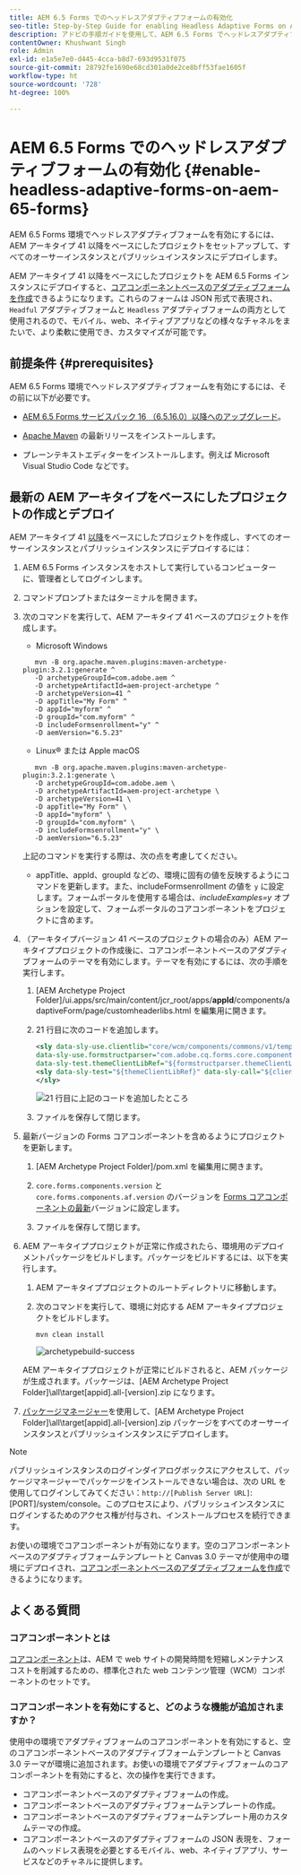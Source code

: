 ```yaml
---
title: AEM 6.5 Forms でのヘッドレスアダプティブフォームの有効化
seo-title: Step-by-Step Guide for enabling Headless Adaptive Forms on AEM 6.5 Forms
description: アドビの手順ガイドを使用して、AEM 6.5 Forms でヘッドレスアダプティブフォームを有効にする方法を説明します。このチュートリアルでは、この強力な機能を web サイトに簡単に統合しユーザーエクスペリエンスを向上させるためのプロセスについて順を追って説明します。
contentOwner: Khushwant Singh
role: Admin
exl-id: e1a5e7e0-d445-4cca-b8d7-693d9531f075
source-git-commit: 28792fe1690e68cd301a0de2ce8bff53fae1605f
workflow-type: ht
source-wordcount: '728'
ht-degree: 100%

---
```


# AEM 6.5 Forms でのヘッドレスアダプティブフォームの有効化 {#enable-headless-adaptive-forms-on-aem-65-forms}

AEM 6.5 Forms 環境でヘッドレスアダプティブフォームを有効にするには、AEM アーキタイプ 41 以降をベースにしたプロジェクトをセットアップして、すべてのオーサーインスタンスとパブリッシュインスタンスにデプロイします。

AEM アーキタイプ 41 以降をベースにしたプロジェクトを AEM 6.5 Forms インスタンスにデプロイすると、[コアコンポーネントベースのアダプティブフォームを作成](create-a-headless-adaptive-form.md)できるようになります。これらのフォームは JSON 形式で表現され、`Headful` アダプティブフォームと `Headless` アダプティブフォームの両方として使用されるので、モバイル、web、ネイティブアプリなどの様々なチャネルをまたいで、より柔軟に使用でき、カスタマイズが可能です。

## 前提条件 {#prerequisites}

AEM 6.5 Forms 環境でヘッドレスアダプティブフォームを有効にするには、その前に以下が必要です。

* [AEM 6.5 Forms サービスパック 16 （6.5.16.0）以降へのアップグレード](https://experienceleague.adobe.com/ja/docs/experience-manager-65/content/release-notes/aem-forms-current-service-pack-installation-instructions)。

* [Apache Maven](https://maven.apache.org/download.cgi) の最新リリースをインストールします。

* プレーンテキストエディターをインストールします。例えば Microsoft Visual Studio Code などです。

## 最新の AEM アーキタイプをベースにしたプロジェクトの作成とデプロイ

AEM アーキタイプ 41 [以降](https://github.com/adobe/aem-project-archetype)をベースにしたプロジェクトを作成し、すべてのオーサーインスタンスとパブリッシュインスタンスにデプロイするには：

1. AEM 6.5 Forms インスタンスをホストして実行しているコンピューターに、管理者としてログインします。
1. コマンドプロンプトまたはターミナルを開きます。
1. 次のコマンドを実行して、AEM アーキタイプ 41 ベースのプロジェクトを作成します。

   * Microsoft Windows

   ```Shell
      mvn -B org.apache.maven.plugins:maven-archetype-plugin:3.2.1:generate ^
      -D archetypeGroupId=com.adobe.aem ^
      -D archetypeArtifactId=aem-project-archetype ^
      -D archetypeVersion=41 ^
      -D appTitle="My Form" ^
      -D appId="myform" ^
      -D groupId="com.myform" ^
      -D includeFormsenrollment="y" ^
      -D aemVersion="6.5.23" 
   ```

   * Linux® または Apple macOS

   ```Shell
      mvn -B org.apache.maven.plugins:maven-archetype-plugin:3.2.1:generate \
      -D archetypeGroupId=com.adobe.aem \
      -D archetypeArtifactId=aem-project-archetype \
      -D archetypeVersion=41 \
      -D appTitle="My Form" \
      -D appId="myform" \
      -D groupId="com.myform" \
      -D includeFormsenrollment="y" \
      -D aemVersion="6.5.23" 
   ```

   上記のコマンドを実行する際は、次の点を考慮してください。

   * appTitle、appId、groupId などの、環境に固有の値を反映するようにコマンドを更新します。また、includeFormsenrollment の値を `y` に設定します。フォームポータルを使用する場合は、_includeExamples=y_ オプションを設定して、フォームポータルのコアコンポーネントをプロジェクトに含めます。


1. （アーキタイプバージョン 41 ベースのプロジェクトの場合のみ）AEM アーキタイププロジェクトの作成後に、コアコンポーネントベースのアダプティブフォームのテーマを有効にします。テーマを有効にするには、次の手順を実行します。

   1. [AEM Archetype Project Folder]/ui.apps/src/main/content/jcr_root/apps/__appId__/components/adaptiveForm/page/customheaderlibs.html を編集用に開きます。

   1. 21 行目に次のコードを追加します。

      ```XML
      <sly data-sly-use.clientlib="core/wcm/components/commons/v1/templates/clientlib.html"
      data-sly-use.formstructparser="com.adobe.cq.forms.core.components.models.form.FormStructureParser"
      data-sly-test.themeClientLibRef="${formstructparser.themeClientLibRefFromFormContainer}">
      <sly data-sly-test="${themeClientLibRef}" data-sly-call="${clientlib.css @ categories=themeClientLibRef}"/>
      </sly>
      ```

      ![21 行目に上記のコードを追加したところ](/help/assets/code-to-enable-themes.png)

   1. ファイルを保存して閉じます。

1. 最新バージョンの Forms コアコンポーネントを含めるようにプロジェクトを更新します。

   1. [AEM Archetype Project Folder]/pom.xml を編集用に開きます。
   1. `core.forms.components.version` と `core.forms.components.af.version` のバージョンを [Forms コアコンポーネントの最新](https://github.com/adobe/aem-core-forms-components/tree/release/650)バージョンに設定します。

   1. ファイルを保存して閉じます。


1. AEM アーキタイププロジェクトが正常に作成されたら、環境用のデプロイメントパッケージをビルドします。パッケージをビルドするには、以下を実行します。

   1. AEM アーキタイププロジェクトのルートディレクトリに移動します。


   1. 次のコマンドを実行して、環境に対応する AEM アーキタイププロジェクトをビルドします。

      ```Shell
      mvn clean install
      ```

      ![archetypebuild-success](assets/corecomponent-build-successful.png)


   AEM アーキタイププロジェクトが正常にビルドされると、AEM パッケージが生成されます。パッケージは、[AEM Archetype Project Folder]\all\target\[appid].all-[version].zip になります。

1. [パッケージマネージャー](https://experienceleague.adobe.com/ja/docs/experience-manager-65/content/sites/administering/contentmanagement/package-manager)を使用して、[AEM Archetype Project Folder]\all\target\[appid].all-[version].zip パッケージをすべてのオーサーインスタンスとパブリッシュインスタンスにデプロイします。

>[!NOTE]
>
>
>
>パブリッシュインスタンスのログインダイアログボックスにアクセスして、パッケージマネージャーでパッケージをインストールできない場合は、次の URL を使用してログインしてみてください：`http://[Publish Server URL]`:[PORT]/system/console。このプロセスにより、パブリッシュインスタンスにログインするためのアクセス権が付与され、インストールプロセスを続行できます。


お使いの環境でコアコンポーネントが有効になります。空のコアコンポーネントベースのアダプティブフォームテンプレートと Canvas 3.0 テーマが使用中の環境にデプロイされ、[コアコンポーネントベースのアダプティブフォームを作成](create-a-headless-adaptive-form.md)できるようになります。

## よくある質問

### コアコンポーネントとは

[コアコンポーネント](https://experienceleague.adobe.com/ja/docs/experience-manager-core-components/using/introduction)は、AEM で web サイトの開発時間を短縮しメンテナンスコストを削減するための、標準化された web コンテンツ管理（WCM）コンポーネントのセットです。

### コアコンポーネントを有効にすると、どのような機能が追加されますか？


使用中の環境でアダプティブフォームのコアコンポーネントを有効にすると、空のコアコンポーネントベースのアダプティブフォームテンプレートと Canvas 3.0 テーマが環境に追加されます。お使いの環境でアダプティブフォームのコアコンポーネントを有効にすると、次の操作を実行できます。

* コアコンポーネントベースのアダプティブフォームの作成。
* コアコンポーネントベースのアダプティブフォームテンプレートの作成。
* コアコンポーネントベースのアダプティブフォームテンプレート用のカスタムテーマの作成。
* コアコンポーネントベースのアダプティブフォームの JSON 表現を、フォームのヘッドレス表現を必要とするモバイル、web、ネイティブアプリ、サービスなどのチャネルに提供します。
